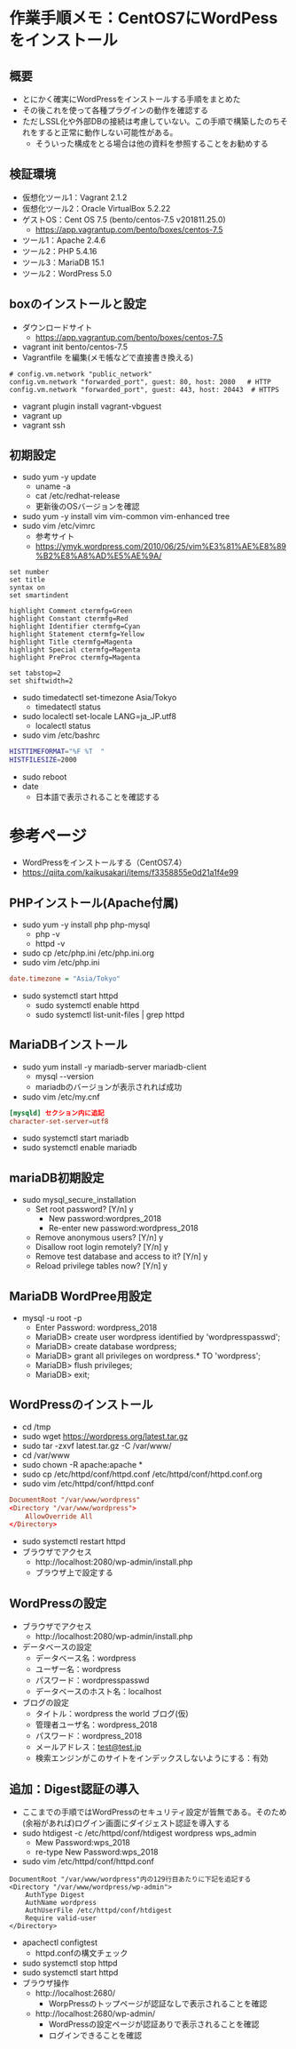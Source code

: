 # 作業手順メモ：CentOS7にWordPessをインストール
## 概要
- とにかく確実にWordPressをインストールする手順をまとめた
- その後これを使って各種プラグインの動作を確認する
- ただしSSL化や外部DBの接続は考慮していない。この手順で構築したのちそれをすると正常に動作しない可能性がある。
	- そういった構成をとる場合は他の資料を参照することをお勧めする

## 検証環境
- 仮想化ツール1：Vagrant 2.1.2
- 仮想化ツール2：Oracle VirtualBox 5.2.22
- ゲストOS：Cent OS 7.5 (bento/centos-7.5 v201811.25.0)
    - https://app.vagrantup.com/bento/boxes/centos-7.5
- ツール1：Apache 2.4.6
- ツール2：PHP 5.4.16
- ツール3：MariaDB 15.1 
- ツール2：WordPress 5.0

## boxのインストールと設定
- ダウンロードサイト
	- https://app.vagrantup.com/bento/boxes/centos-7.5
- vagrant init bento/centos-7.5
- Vagrantfile を編集(メモ帳などで直接書き換える)
```
# config.vm.network "public_network"
config.vm.network "forwarded_port", guest: 80, host: 2080   # HTTP
config.vm.network "forwarded_port", guest: 443, host: 20443  # HTTPS
```
- vagrant plugin install vagrant-vbguest
- vagrant up
- vagrant ssh

## 初期設定
- sudo yum -y update
	- uname -a
	- cat /etc/redhat-release
	- 更新後のOSバージョンを確認
- sudo yum -y install vim vim-common vim-enhanced tree
- sudo vim /etc/vimrc
	- 参考サイト
	- https://ymyk.wordpress.com/2010/06/25/vim%E3%81%AE%E8%89%B2%E8%A8%AD%E5%AE%9A/
```
set number
set title
syntax on
set smartindent

highlight Comment ctermfg=Green 
highlight Constant ctermfg=Red 
highlight Identifier ctermfg=Cyan 
highlight Statement ctermfg=Yellow 
highlight Title ctermfg=Magenta 
highlight Special ctermfg=Magenta 
highlight PreProc ctermfg=Magenta

set tabstop=2
set shiftwidth=2
```
- sudo timedatectl set-timezone Asia/Tokyo
    - timedatectl status
- sudo localectl set-locale LANG=ja_JP.utf8
    - localectl status
- sudo vim /etc/bashrc
```bash
HISTTIMEFORMAT="%F %T  "
HISTFILESIZE=2000
```
- sudo reboot
- date
    - 日本語で表示されることを確認する

# 参考ページ
- WordPressをインストールする（CentOS7.4）
- https://qiita.com/kaikusakari/items/f3358855e0d21a1f4e99

## PHPインストール(Apache付属)
- sudo yum -y install php php-mysql
	- php -v
	- httpd -v
- sudo cp /etc/php.ini /etc/php.ini.org
- sudo vim /etc/php.ini
```ini
date.timezone = "Asia/Tokyo"
```
- sudo systemctl start httpd
    - sudo systemctl enable httpd
    - sudo systemctl list-unit-files | grep httpd

## MariaDBインストール
- sudo yum install -y mariadb-server mariadb-client
	- mysql --version
	- mariadbのバージョンが表示されれば成功
- sudo vim /etc/my.cnf
```cnf
[mysqld] セクション内に追記
character-set-server=utf8
```
- sudo systemctl start mariadb
- sudo systemctl enable mariadb

## mariaDB初期設定
- sudo mysql_secure_installation
    - Set root password? [Y/n] y
        - New password:wordpres_2018
        - Re-enter new password:wordpress_2018
    - Remove anonymous users? [Y/n] y
    - Disallow root login remotely? [Y/n] y
    - Remove test database and access to it? [Y/n] y
    - Reload privilege tables now? [Y/n] y

## MariaDB WordPree用設定
- mysql -u root -p
    - Enter Password: wordpress_2018
    - MariaDB> create user wordpress identified by 'wordpresspasswd';
    - MariaDB> create database wordpress;
    - MariaDB> grant all privileges on wordpress.* TO 'wordpress';
    - MariaDB> flush privileges;
    - MariaDB> exit;

## WordPressのインストール
- cd /tmp
- sudo wget https://wordpress.org/latest.tar.gz
- sudo tar -zxvf latest.tar.gz -C /var/www/
- cd /var/www
- sudo chown -R apache:apache *
- sudo cp /etc/httpd/conf/httpd.conf /etc/httpd/conf/httpd.conf.org 
- sudo vim /etc/httpd/conf/httpd.conf
```cnf
DocumentRoot "/var/www/wordpress"
<Directory "/var/www/wordpress">
    AllowOverride All
</Directory>
```
- sudo systemctl restart httpd
- ブラウザでアクセス
    - http://localhost:2080/wp-admin/install.php
    - ブラウザ上で設定する

## WordPressの設定
- ブラウザでアクセス
    - http://localhost:2080/wp-admin/install.php
- データベースの設定
    - データベース名：wordpress
    - ユーザー名：wordpress
    - パスワード：wordpresspasswd
    - データベースのホスト名：localhost
- ブログの設定
	- タイトル：wordpress the world ブログ(仮)
	- 管理者ユーザ名：wordpress_2018
	- パスワード：wordpress_2018
	- メールアドレス：test@test.jp
	- 検索エンジンがこのサイトをインデックスしないようにする：有効

## 追加：Digest認証の導入
- ここまでの手順ではWordPressのセキュリティ設定が皆無である。そのため(余裕があれば)ログイン画面にダイジェスト認証を導入する
- sudo htdigest -c /etc/httpd/conf/htdigest wordpress wps_admin
	- Mew Password:wps_2018
	- re-type New Password:wps_2018
- sudo vim /etc/httpd/conf/httpd.conf
```
DocumentRoot "/var/www/wordpress"内の129行目あたりに下記を追記する
<Directory "/var/www/wordpress/wp-admin">
    AuthType Digest
    AuthName wordpress
    AuthUserFile /etc/httpd/conf/htdigest
    Require valid-user
</Directory>
```
- apachectl configtest
    - httpd.confの構文チェック
- sudo systemctl stop httpd
- sudo systemctl start httpd
- ブラウザ操作
    - http://localhost:2680/
        - WorpPressのトップページが認証なしで表示されることを確認
    - http://localhost:2680/wp-admin/
        - WordPressの設定ページが認証ありで表示されることを確認
        - ログインできることを確認

